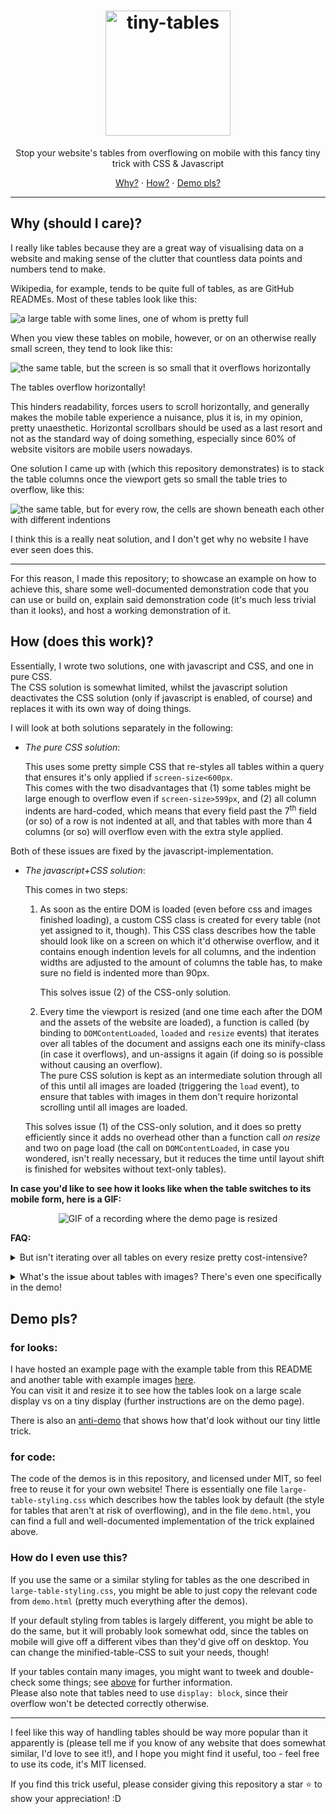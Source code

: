 <h1 align="center"><img height="200px" alt="tiny-tables" src="images/repository-open-graph-image.png"></h1>

<p align="center">Stop your website's tables from overflowing on mobile with this fancy tiny trick with CSS & Javascript</p>

<p align="center"><a href="#why-should-i-care">Why?</a> ⋅ <a href="#how-does-this-work">How?</a> ⋅ <a href="#demo-pls">Demo pls?</a></p>

---

## Why (should I care)?

I really like tables because they are a great way of visualising data on a website and making sense of the clutter that countless data points and numbers tend to make.

Wikipedia, for example, tends to be quite full of tables, as are GitHub READMEs.
Most of these tables look like this:

![a large table with some lines, one of whom is pretty full](images/illustration-table-large.png)

When you view these tables on mobile, however, or on an otherwise really small screen, they tend to look like this:

![the same table, but the screen is so small that it overflows horizontally](images/illustration-table-small-crammed.png)

The tables overflow horizontally!

This hinders readability, forces users to scroll horizontally, and generally makes the mobile table experience a nuisance, plus it is, in my opinion, pretty unaesthetic.
Horizontal scrollbars should be used as a last resort and not as the standard way of doing something, especially since 60% of website visitors are mobile users nowadays.

One solution I came up with (which this repository demonstrates) is to stack the table columns once the viewport gets so small the table tries to overflow, like this:

![the same table, but for every row, the cells are shown beneath each other with different indentions](images/illustration-table-small-stacked.png)

I think this is a really neat solution, and I don't get why no website I have ever seen does this.

---

For this reason, I made this repository;
to showcase an example on how to achieve this, share some well-documented demonstration code that you can use or build on, explain said demonstration code (it's much less trivial than it looks), and host a working demonstration of it.

## How (does this work)?

Essentially, I wrote two solutions, one with javascript and CSS, and one in pure CSS.<br/>
The CSS solution is somewhat limited, whilst the javascript solution deactivates the CSS solution (only if javascript is enabled, of course) and replaces it with its own way of doing things.

I will look at both solutions separately in the following:

* *The pure CSS solution*:

  This uses some pretty simple CSS that re-styles all tables within a query that ensures it's only applied if `screen-size<600px`.<br/>
  This comes with the two disadvantages that (1) some tables might be large enough to overflow even if `screen-size>599px`, and (2) all column indents are hard-coded, which means that every field past the 7<sup>th</sup> field (or so) of a row is not indented at all, and that tables with more than 4 columns (or so) will overflow even with the extra style applied.

Both of these issues are fixed by the javascript-implementation.

* *The javascript+CSS solution*:

  This comes in two steps:

  1. As soon as the entire DOM is loaded (even before css and images finished loading), a custom CSS class is created for every table (not yet assigned to it, though).
     This CSS class describes how the table should look like on a screen on which it'd otherwise overflow, and it contains enough indention levels for all columns, and the indention widths are adjusted to the amount of columns the table has, to make sure no field is indented more than 90px.
   
     This solves issue (2) of the CSS-only solution.

  2. Every time the viewport is resized (and one time each after the DOM and the assets of the website are loaded), a function is called (by binding to `DOMContentLoaded`, `loaded` and `resize` events) that iterates over all tables of the document and assigns each one its minify-class (in case it overflows), and un-assigns it again (if doing so is possible without causing an overflow).<br/>
     The pure CSS solution is kept as an intermediate solution through all of this until all images are loaded (triggering the `load` event), to ensure that tables with images in them don't require horizontal scrolling until all images are loaded.

   This solves issue (1) of the CSS-only solution, and it does so pretty efficiently since it adds no overhead other than a function call *on resize* and two on page load (the call on `DOMContentLoaded`, in case you wondered, isn't really necessary, but it reduces the time until layout shift is finished for websites without text-only tables).

**In case you'd like to see how it looks like when the table switches to its mobile form, here is a GIF:**

<p align="center"><img src="images/resize-recording.gif" alt="GIF of a recording where the demo page is resized"/></p>

**FAQ:**

<details id="many-images-info"><summary>But isn't iterating over all tables on every resize pretty cost-intensive?</summary>

It isn't, since all tables are added to an array on page load, so iterating over them goes in `O(num_tables)` rather than <code>O(dom_size<sup>2</sup>)</code> or something.</details>

<details><summary>What's the issue about tables with images? There's even one specifically in the demo!</summary>

There are actually two issues, to be precise.

1. Let's say you have a table which has at least one image in every row, and these images have `width: 100%` or `max-width: 100%` with no proper min width.
   The consequence is that these images will shrink and shrink and become ridiculously small when you reduce the screen width, and the table won't overflow (and switch into the small table styling) until at least one of these images has almost vanished.<br/>
   You want your tables to change into their mobile style *before* your images become ridiculously small, though.
   
   This is solved by adding some quick and dirty global

   ```css
   table img[max-width=100%] {
       max-width: none !important;
   }
   table img[width=100%] {
       width: none !important;
   }
   ```
   
   onto the page during the process of calculating whether a table overflows or not, invisibly to the user.

2. It sometimes takes a while until all images are loaded, and the images a table contains can be crucial for deciding whether it overflows or not.
   For this reason, the tables are checked for overflow both on DOM load as well as after all images have loaded.<br/>
   Since it can take a while from the first image overflowing a table, and the last image being loaded, the pure-CSS-solution remains active alongside the JS solution until all images have loaded, to err on the side of applying the tiny table styling until all images have loaded.</details>

## Demo pls?

### for looks:

I have hosted an example page with the example table from this README and another table with example images [here](https://phseiff.com/tiny-tables/demo).
<br/>
You can visit it and resize it to see how the tables look on a large scale display vs on a tiny display (further instructions are on the demo page).

There is also an [anti-demo](https://phseiff.com/tiny-tables/anti-demo) that shows how that'd look without our tiny little trick.

### for code:

The code of the demos is in this repository, and licensed under MIT, so feel free to reuse it for your own website!
There is essentially one file `large-table-styling.css` which describes how the tables look by default (the style for tables that aren't at risk of overflowing), and in the file `demo.html`, you can find a full and well-documented implementation of the trick explained above.

### How do I even use this?

If you use the same or a similar styling for tables as the one described in `large-table-styling.css`, you might be able to just copy the relevant code from `demo.html` (pretty much everything after the demos).

If your default styling from tables is largely different, you might be able to do the same, but it will probably look somewhat odd, since the tables on mobile will give off a different vibes than they'd give off on desktop.
You can change the minified-table-CSS to suit your needs, though!

If your tables contain many images, you might want to tweek and double-check some things;
see [above](#many-images-info) for further information.<br/>
Please also note that tables need to use `display: block`, since their overflow won't be detected correctly otherwise.

---

I feel like this way of handling tables should be way more popular than it apparently is (please tell me if you know of any website that does somewhat similar, I'd love to see it!), and I hope you might find it useful, too - feel free to use its code, it's MIT licensed.

If you find this trick useful, please consider giving this repository a star :star: to show your appreciation! :D
